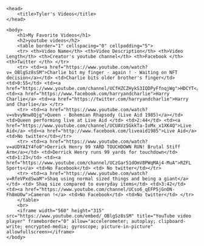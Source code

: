 <!DOCTYPE html>
<html>

	<head>
		<title>Tyler's Videos</title>
	</head>
	
	<body>
		<h1>My Favorite Videos</h1>
		<h2>youtube videos</h2>
		<table border="1" cellspacing="0" cellpadding="5">
		<tr> <th>Video Name</th> <th>Video Description</th> <th>Video Length</th> <th>Creator's youtube channel</th> <th>Facebook </th> <th>Twitter </th> </tr>
		<tr> <td><a href="https://www.youtube.com/watch?v=_OBlgSz8sSM">Charlie bit my finger - again ! - Waiting on NFT decision</a></td> <td>Charlie bits older brother's finger</td> <td>0:55</td> <td><a href="https://www.youtube.com/channel/UCfHZCZHykS3IQDPyFfnqjWg">HDCYT</a> <td><a href="https://www.facebook.com/harryandcharlie">Harry Charlie</a> <td><a href="https://twitter.com/harryandcharlie">Harry and Charlie</a> </tr>
		<tr> <td><a href="https://www.youtube.com/watch?v=vbvyNnw8Qjg">Queen - Bohemian Rhapsody (Live Aid 1985)</a></td> <td>Queen performing live at Live Aid </td> <td>2:44</td> <td><a href="https://www.youtube.com/channel/UCUAVzSGkkTa-IoMx_x1XK4Q">Live Aid</a> <td><a href="http://www.facebook.com/liveaid1985">Live Aid</a> <td>No twitter</td></tr>
		<tr> <td><a href="https://www.youtube.com/watch?v=aUDYAIY4fo0">Derrick Henry 99 YARD TOUCHDOWN RUN! Brutal Stiff Arm</a></td> <td>Derrick Henry runs 99 yards for touchdown</td> <td>1:23</td> <td><a href="https://www.youtube.com/channel/UCzGar51dOmV8PWqMAj4-MuA">RZFL Sports</a> <td>No Facebook</td> <td> No twitter</td></tr>
		<tr> <td><a href="https://www.youtube.com/watch?v=RfeVPxdSwaM">Shaq using normal sized things and being a giant</a> </td> <td> Shaq size compared to everyday items</td> <td>3:42</td> <td><a href="https://www.youtube.com/channel/UCso6_qEFP5jGnON-Fh8mU0w">Cameron !</a> <td>No Facebook</td> <td>No twitter</td> </tr>
		</table>
		<br>
		<iframe width="560" height="315" src="https://www.youtube.com/embed/_OBlgSz8sSM" title="YouTube video player" frameborder="0" allow="accelerometer; autoplay; clipboard-write; encrypted-media; gyroscope; picture-in-picture" allowfullscreen></iframe>
	</body>
</html>
